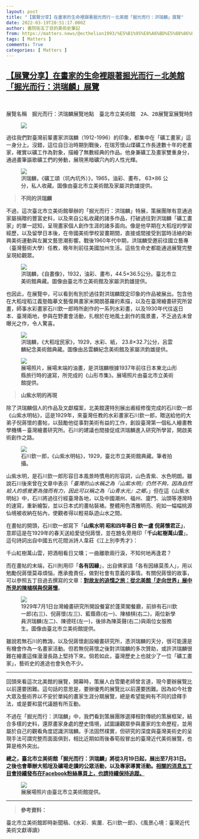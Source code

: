 ```yaml
---
layout: post
title: "【展覽分享】在畫家的生命裡跟著掘光而行－北美館「掘光而行：洪瑞麟」展覽"
date: 2022-03-19T20:51:17.000Z
author: 書院街五丁目的美術史筆記
from: https://matters.news/@ecthelion1993/%E5%B1%95%E8%A6%BD%E5%88%86%E4%BA%AB-%E5%9C%A8%E7%95%AB%E5%AE%B6%E7%9A%84%E7%94%9F%E5%91%BD%E8%A3%A1%E8%B7%9F%E8%91%97%E6%8E%98%E5%85%89%E8%80%8C%E8%A1%8C-%E5%8C%97%E7%BE%8E%E9%A4%A8-%E6%8E%98%E5%85%89%E8%80%8C%E8%A1%8C-%E6%B4%AA%E7%91%9E%E9%BA%9F-%E5%B1%95%E8%A6%BD-bafyreicmpydkyvtgucrqundfvfzfedscqrisqylzdyoovbnpjqd5wpevs4
tags: [ Matters ]
comments: True
categories: [ Matters ]
---
```

<!--1647723077000-->
[【展覽分享】在畫家的生命裡跟著掘光而行－北美館「掘光而行：洪瑞麟」展覽](https://matters.news/@ecthelion1993/%E5%B1%95%E8%A6%BD%E5%88%86%E4%BA%AB-%E5%9C%A8%E7%95%AB%E5%AE%B6%E7%9A%84%E7%94%9F%E5%91%BD%E8%A3%A1%E8%B7%9F%E8%91%97%E6%8E%98%E5%85%89%E8%80%8C%E8%A1%8C-%E5%8C%97%E7%BE%8E%E9%A4%A8-%E6%8E%98%E5%85%89%E8%80%8C%E8%A1%8C-%E6%B4%AA%E7%91%9E%E9%BA%9F-%E5%B1%95%E8%A6%BD-bafyreicmpydkyvtgucrqundfvfzfedscqrisqylzdyoovbnpjqd5wpevs4)
------

<div>
<p><br></p><pre class="ql-syntax" spellcheck="false">展覽名稱　掘光而行：洪瑞麟展覽地點　臺北市立美術館　2A、2B展覽室展覽時間　2022.03.19-07.31</pre><figure class="image"><img src="https://assets.matters.news/embed/c7eb8e73-f6d3-4fd6-af59-7933d42d7da2.jpeg" data-asset-id="c7eb8e73-f6d3-4fd6-af59-7933d42d7da2" referrerpolicy="no-referrer"><figcaption><span></span></figcaption></figure><p>過往我們對臺灣前輩畫家洪瑞麟（1912-1996）的印象，都集中在「礦工畫家」這一身分上。沒錯，這位自日治時期到戰後，在瑞芳懷山煤礦工作長達數十年的老畫家，確實以礦工作為對象，描繪了無數經典的作品。他身兼礦工及畫家雙重身分，通過畫筆謳歌礦工們的勞動，展現黑暗礦穴內的人性光輝。</p><figure class="image"><img src="https://assets.matters.news/embed/f173461b-9195-4d16-a89e-db0427ad84b7.jpeg" data-asset-id="f173461b-9195-4d16-a89e-db0427ad84b7" referrerpolicy="no-referrer"><figcaption><span>洪瑞麟，《礦工頌（坑內坑外）》，1965，油彩、畫布， 63×86 公分，私人收藏。圖像由臺北市立美術館及家屬洪鈞雄提供。</span></figcaption></figure><blockquote><strong>不同的洪瑞麟</strong></blockquote><p>不過，這次臺北市立美術館舉辦的「掘光而行：洪瑞麟」特展，策展團隊有意通過家屬捐贈的豐富史料，以及來自公私收藏的諸多作品，打破過往對洪瑞麟「礦工畫家」的單一認知，呈現畫家個人創作生涯的諸多面向。像是他早期在大稻埕的學習經歷，以及留學日本後，在帝國美術學校習畫期間，直接或間接受到當時活絡的新興美術運動與左翼文藝思潮影響。戰後1960年代中期，洪瑞麟受邀前往國立藝專（臺灣藝術大學）任教，晚年則前往美國加州生活。這些生命史都能通過展覽完整呈現給觀眾。</p><figure class="image"><img src="https://assets.matters.news/embed/eee6d58b-f29a-4721-a8e9-912fcfafaf48.jpeg" data-asset-id="eee6d58b-f29a-4721-a8e9-912fcfafaf48" referrerpolicy="no-referrer"><figcaption><span>洪瑞麟，《自畫像》，1932，油彩、畫布，44.5×36.5公分。臺北市立美術館典藏。圖像由臺北市立美術館及家屬洪鈞雄提供。</span></figcaption></figure><p>也因此，在展覽中，可以看到有別於過往對洪瑞麟既定印象的作品被展出。包含他在大稻埕稻江義塾臨摹文藝復興畫家米開朗基羅的素描，以及在臺灣繪畫研究所習畫，師事水彩畫家石川欽一郎時所創作的一系列水彩畫，以及1930年代往返日本、臺灣兩地，參與在野畫會活動，扎根於在地風土創作的風景畫，不乏過去未曾曝光之作，令人驚喜。</p><figure class="image"><img src="https://assets.matters.news/embed/bf1c9eb0-6dd0-46d4-96fe-c4e3594ac450.jpeg" data-asset-id="bf1c9eb0-6dd0-46d4-96fe-c4e3594ac450" referrerpolicy="no-referrer"><figcaption><span>洪瑞麟，《大稻埕民家》，1929，水彩、紙， 23.8×32.7公分，呂雲麟紀念美術館典藏。圖像由呂雲麟紀念美術館及家屬洪鈞雄提供。</span></figcaption></figure><figure class="image"><img src="https://assets.matters.news/embed/cbd853c1-fee0-445f-9b40-ae9d6808c4f1.jpeg" data-asset-id="cbd853c1-fee0-445f-9b40-ae9d6808c4f1" referrerpolicy="no-referrer"><figcaption><span>展場照片，展場末端的油畫，是洪瑞麟根據1937年前往日本東北山形縣旅行時的速寫，所完成的《山形市集》。展場照片由臺北市立美術館提供。</span></figcaption></figure><blockquote><strong>山紫水明的再現</strong></blockquote><p>除了洪瑞麟個人的作品及文獻檔案，北美館還特別展出甫經修復完成的石川欽一郎《山紫水明帖》，這是1929年，來臺灣任教的水彩畫家石川欽一郎，贈送給他的大弟子倪蔣懷的畫帖，以鼓勵他從事對美術有益的工作，創設臺灣第一個私人繪畫教學機構－臺灣繪畫研究所。石川的建議也間接促成洪瑞麟進入研究所學習，開啟美術創作之路。</p><figure class="image"><img src="https://assets.matters.news/embed/c3dca274-3fac-4dbc-89f5-9cc8d02d4125.jpeg" data-asset-id="c3dca274-3fac-4dbc-89f5-9cc8d02d4125" referrerpolicy="no-referrer"><figcaption><span>石川欽一郎，《山紫水明帖》，1929，臺北市立美術館典藏。筆者拍攝。</span></figcaption></figure><p>山紫水明，是石川欽一郎形容日本風景時慣用的形容詞，山色青紫、水色明朗。雖說石川後來曾在文章中表示「<em>臺灣的山水稱之為『山紫水明』仍然不夠，因為自然給人的感覺更為強而有力，因此可以稱之為『山青水光』之鄉。</em>」但在這《山紫水明帖》中，石川將過往行經臺灣各地，以及中國潮州、福州、廈門、汕頭等港灣時的速寫，重新繪製，並以日本式的畫帖裝裱。整體用色清雅明亮、宛如一幅幅桃源仙境被收納在帖內，使觀者得以輕易臥遊山水之間。</p><p>在畫帖的開頭，石川欽一郎寫下「<strong>山紫水明 昭和四年春日 欽一盧 倪蔣懷君正」</strong>，意即這是在1929年的春天送給愛徒倪蔣懷，並在題名旁用印「<strong>千山紅樹萬山雲</strong>」。這句詩詞出自中國五代花間派詩人韋莊《江上別李秀才》：</p><pre class="ql-syntax" spellcheck="false">千山紅樹萬山雲，把酒相看日又曛；一曲離歌兩行淚，不知何地再逢君？</pre><p>而在畫帖的末端，石川則用印「<strong>各有因緣</strong>」，出自佛家語「各有因緣莫羨人」，用以勉勵倪蔣懷莫尋煩惱，應承擔責任，做對社會有意義的事情。有關倪蔣懷的故事，可以參照五丁目過去撰寫的文章：<a href="https://matters.news/@ecthelion1993/%E5%B0%8D%E6%95%85%E5%8F%8B%E7%9A%84%E8%BF%BD%E6%86%B6%E4%B9%8B%E6%97%85-%E5%BE%9E%E5%8C%97%E7%BE%8E%E9%A4%A8-%E8%B5%B0%E5%90%91%E4%B8%96%E7%95%8C-%E5%B1%95%E4%B8%AD%E6%89%80%E8%A6%8B%E7%9A%84%E9%99%B3%E6%A4%8D%E6%A3%8B%E8%88%87%E5%80%AA%E8%94%A3%E6%87%B7-bafyreia5zuzabil7m4lp2d7lxaq6z4thjvkw4e6j5fpphbgx7rfenmkpka" rel="noopener noreferrer" target="_blank"><strong>對故友的追憶之旅：從北美館「走向世界」展中所見的陳植棋與倪蔣懷</strong></a>。</p><figure class="image"><img src="https://assets.matters.news/embed/dd549df0-4201-4ef5-b55c-c15d6ace504c.jpeg" data-asset-id="dd549df0-4201-4ef5-b55c-c15d6ace504c" referrerpolicy="no-referrer"><figcaption><span>1929年7月1日台灣繪畫研究所開設餐宴於蓬萊閣餐廳，前排有石川欽一郎(右三)、倪蔣懷(左三)、藍蔭鼎(右一)、陳植棋(右二)，兩位新學員洪瑞麟(左二)、陳德旺(左一)，後排為陳英聲(右二)與兩位女服務生。圖像由臺北市立美術館提供。</span></figcaption></figure><p>雖說若無石川的教誨，以及倪蔣懷創設繪畫研究所，憑洪瑞麟的天分，很可能還是有機會作為一名畫家活動。但若無倪蔣懷之後對洪瑞麟的多次贊助，或許洪瑞麟很難在繪畫這條漫漫長路上堅持下來。倘若如此，臺灣歷史上也就少了一位「礦工畫家」，藝術史的進途也會失色不少。</p><hr><p>回頭來看這次北美館的展覽，開幕時，策展人白雪蘭老師曾言道，現今要辦展覽比以前還要困難。這句話的意思是，要辦優秀的展覽比以前還要困難。因為如今社會大眾及藝術界以不安於單純的畫家生涯分期展覽，總是希望能夠有不同的詮釋手法，或是要和當代議題有所互動。</p><p>不過在「掘光而行：洪瑞麟」中，我們看到策展團隊選擇相對傳統的策展框架，結合多樣的史料，還原畫家身處的歷史情境，試圖讓觀眾參與畫家的生命歷程，並用屬於自己的觀看角度認識洪瑞麟。手法固然樸實，但研究的深度與臺灣美術史的呈現手法可謂完整而面面俱到，相比近期如雨後春筍般冒出的臺灣近代美術展覽，也算是格外突出。</p><p><strong>總之，臺北市立美術館「掘光而行：洪瑞麟」將從3月19日起，展出至7月31日。之後也會舉辦大稻埕及礦場走讀的公眾活動，以及專家導賞活動。</strong><a href="https://www.facebook.com/ecthelion1993/?ref=pages_you_manage" rel="noopener noreferrer" target="_blank"><strong>相關的消息五丁目會持續發布在Facebook粉絲專頁上，也請持續保持追蹤。</strong></a></p><figure class="image"><img src="https://assets.matters.news/embed/06bb99d8-f6f9-43c7-a313-59f896a3031c.jpeg" data-asset-id="06bb99d8-f6f9-43c7-a313-59f896a3031c" referrerpolicy="no-referrer"><figcaption><span>展展場照片由臺北市立美術館提供。</span></figcaption></figure><hr><blockquote><strong>參考資料：</strong></blockquote><p>臺北市立美術館即時新聞稿、《水彩．紫瀾．石川欽一郎》、《風景心境：臺灣近代美術文獻導讀》</p>
</div>
